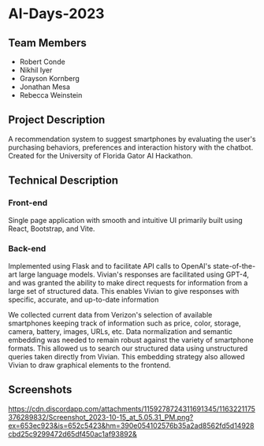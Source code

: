 # AI-Days-2023

## Team Members
- Robert Conde
- Nikhil Iyer
- Grayson Kornberg
- Jonathan Mesa
- Rebecca Weinstein


## Project Description

A recommendation system to suggest smartphones by evaluating the user's purchasing behaviors, preferences and
interaction history with the chatbot. Created for the University of Florida Gator AI Hackathon.

## Technical Description

### Front-end

Single page application with smooth and intuitive UI primarily built using React, Bootstrap, and Vite.

### Back-end

Implemented using Flask and to facilitate API calls to OpenAI's state-of-the-art large language
models. Vivian's responses are facilitated using GPT-4, and was granted the ability to make direct requests for
information from a large set of structured data. This enables Vivian to give responses with specific, accurate, and up-to-date information

We collected current data from Verizon's selection of available smartphones keeping track of information such as price, color, storage, camera, battery, images, URLs, etc. Data normalization and semantic embedding was needed to remain robust against the variety of smartphone formats. This allowed us to search our structured data using unstructured queries taken directly from Vivian. This embedding strategy also allowed Vivian to draw graphical elements to the frontend.

## Screenshots
https://cdn.discordapp.com/attachments/1159278724311691345/1163221175376289832/Screenshot_2023-10-15_at_5.05.31_PM.png?ex=653ec923&is=652c5423&hm=390e054102576b35a2ad8562fd5d14928cbd25c9299472d65df450ac1af93892&
